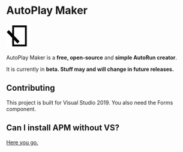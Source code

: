 # AutoPlay Maker

![Logo](images/apm.png)

AutoPlay Maker is a **free, open-source** and **simple AutoRun creator**.

It is currently in **beta. Stuff may and will change in future releases.**

## Contributing
This project is built for Visual Studio 2019. You also need the Forms component.

## Can I install APM without VS?
[Here you go.](https://github.com/githubcatw/AutoPlayMaker/releases/latest)
